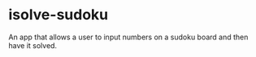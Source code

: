 # isolve-sudoku
An app that allows a user to input numbers on a sudoku board and then have it solved.
